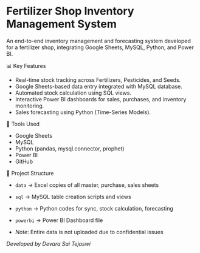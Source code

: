 # Fertilizer Shop Inventory Management System
An end-to-end inventory management and forecasting system developed for a fertilizer shop, integrating Google Sheets, MySQL, Python, and Power BI.

📊 Key Features
- Real-time stock tracking across Fertilizers, Pesticides, and Seeds.
- Google Sheets-based data entry integrated with MySQL database.
- Automated stock calculation using SQL views.
- Interactive Power BI dashboards for sales, purchases, and inventory monitoring.
- Sales forecasting using Python (Time-Series Models).

🔧 Tools Used
- Google Sheets
- MySQL
- Python (pandas, mysql.connector, prophet)
- Power BI
- GitHub

📂 Project Structure
- `data` → Excel copies of all master, purchase, sales sheets
- `sql` → MySQL table creation scripts and views
- `python` → Python codes for sync, stock calculation, forecasting
- `powerbi` → Power BI Dashboard file

- *Note*: Entire data is not uploaded due to confidential issues


*Developed by Devara Sai Tejaswi*
